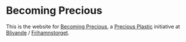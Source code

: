 # Becoming Precious

This is the website for [Becoming Precious](http://www.becomingprecious.com/), a [Precious Plastic](http://preciousplastic.com/) initiative at [Blivande](https://www.blivande.com/) / [Frihamnstorget](https://www.frihamnstorget.se/home).
